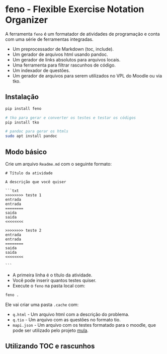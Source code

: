 # feno - Flexible Exercise Notation Organizer

A ferramenta `feno` é um formatador de atividades de programação e conta com uma série de ferramentas integradas.

- Um preprocessador de Markdown (toc, include).
- Um gerador de arquivos html usando pandoc.
- Um gerador de links absolutos para arquivos locais.
- Uma ferramenta para filtrar rascunhos de código.
- Um indexador de questões.
- Um gerador de arquivos para serem utilizados no VPL do Moodle ou via tko.

## Instalação

```bash
pip install feno

# tko para gerar e converter os testes e testar os códigos
pip install tko

# pandoc para gerar os htmls
sudo apt install pandoc
```

## Modo básico

Crie um arquivo `Readme.md` com o seguinte formato:

    # Título da atividade

    A descrição que você quiser

    ```txt
    >>>>>>>> teste 1
    entrada
    entrada
    ========
    saida
    saida
    <<<<<<<<
    
    >>>>>>>> teste 2
    entrada
    entrada
    ========
    saida
    saida
    <<<<<<<<

    ```

- A primeira linha é o título da atividade.
- Você pode inserir quantos testes quiser.
- Execute o `feno` na pasta local com:

```bash
feno .
```

Ele vai criar uma pasta `.cache` com:

- `q.html` - Um arquivo html com a descrição do problema.
- `q.tio` - Um arquivo com as questões no formato tio.
- `mapi.json` - Um arquivo com os testes formatado para o moodle, que pode ser utilizado pelo projeto [mula](https://github.com/senapk/mula).

## Utilizando TOC e rascunhos


